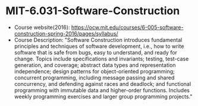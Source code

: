 # MIT-6.031-Software-Construction

- Course website(2016): https://ocw.mit.edu/courses/6-005-software-construction-spring-2016/pages/syllabus/
- Course Description: "Software Construction introduces fundamental principles and techniques of software development, i.e., how to write software that is safe from bugs, easy to understand, and ready for change. Topics include specifications and invariants; testing, test-case generation, and coverage; abstract data types and representation independence; design patterns for object-oriented programming; concurrent programming, including message passing and shared concurrency, and defending against races and deadlock; and functional programming with immutable data and higher-order functions. Includes weekly programming exercises and larger group programming projects."
